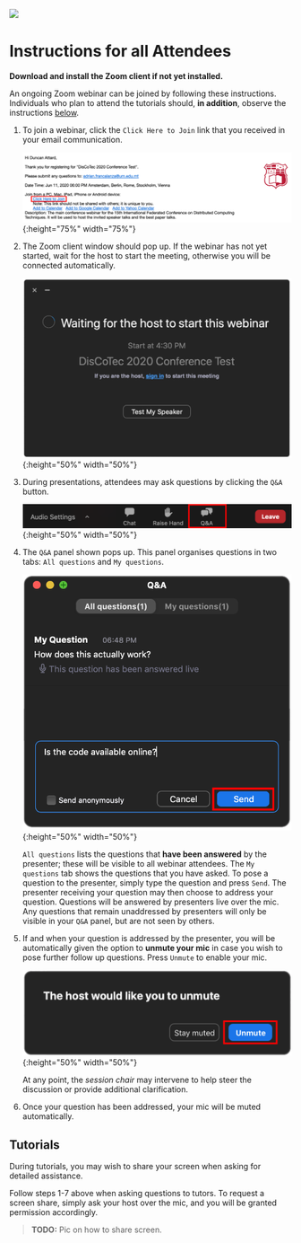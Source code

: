 [![](https://www.discotec.org/2020/discotec2020-banner.jpeg)](https://www.discotec.org/2020/)

# Instructions for all Attendees

**Download and install the Zoom client if not yet installed.**

An ongoing Zoom webinar can be joined by following these instructions. Individuals who plan to attend the tutorials should, **in addition**, observe the instructions [below](#Tutorials).

1. To join a webinar, click the `Click Here to Join` link that you received in your email communication.

    ![Email Invite](screenshots/invite.png){:height="75%" width="75%"}

2. The Zoom client window should pop up. If the webinar has not yet started, wait for the host to start the meeting, otherwise you will be connected automatically.

    ![Client](screenshots/waiting.png){:height="50%" width="50%"}

3. During presentations, attendees may ask questions by clicking the `Q&A` button.

    ![Q&A](screenshots/q_and_a.png){:height="50%" width="50%"}

4. The `Q&A` panel shown pops up. This panel organises questions in two tabs: `All questions` and `My questions`. 

    ![Q&A](screenshots/q_and_a_dialog.png){:height="50%" width="50%"}

    `All questions` lists the questions that **have been answered** by the presenter; these will be visible to all webinar attendees. The `My questions` tab shows the questions that you have asked. To pose a question to the presenter, simply type the question and press `Send`. The presenter receiving your question may then choose to address your question. Questions will be answered by presenters live over the mic. Any questions that remain unaddressed by presenters will only be visible in your `Q&A` panel, but are not seen by others.

5. If and when your question is addressed by the presenter, you will be automatically given the option to **unmute your mic** in case you wish to pose further follow up questions. Press `Unmute` to enable your mic.

    ![Q&A](screenshots/unmute.png){:height="50%" width="50%"}

    At any point, the *session chair* may intervene to help steer the discussion or provide additional clarification.    

6. Once your question has been addressed, your mic will be muted automatically.


## Tutorials

During tutorials, you may wish to share your screen when asking for detailed assistance.

Follow steps 1-7 above when asking questions to tutors. To request a screen share, simply ask your host over the mic, and you will be granted permission accordingly.


> **TODO:** Pic on how to share screen.





<!-- Click *Raise Hand* to inform the presenter that you would like to share your screen.

![RaiseHand](screenshots/raise_hand.png){:height="50%" width="50%"} -->


<!-- Questions posed by attendees will appear in the *Q&A* popup window as shown. The popup has two tabs *All questions* and *My questions*; *All questions* shows all the available questions which the speaker may choose to address or otherwise. Answered questions become visible by the audience once answered, and may be viewed in the *My questions* tab. -->